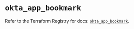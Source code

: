 # `okta_app_bookmark`

Refer to the Terraform Registry for docs: [`okta_app_bookmark`](https://registry.terraform.io/providers/okta/okta/4.11.1/docs/resources/app_bookmark).

